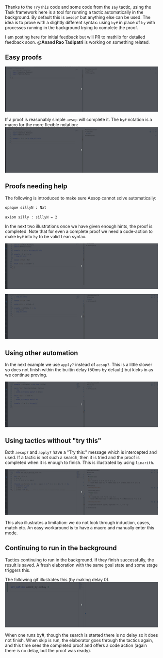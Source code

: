 Thanks to the `TryThis` code and some code from the `say` tactic, using the Task framework here is a tool for running a tactic automatically in the background. By default this is `aesop?` but anything else can be used. The idea is to prove with a slightly different syntax: using `by#` in place of `by` with processes running in the background trying to complete the proof.

I am posting here for initial feedback but will PR to mathlib for detailed feedback soon.  @**Anand Rao Tadipatri** is working on something related.

## Easy proofs
![Easy proof](async-1a.gif)

If a proof is reasonably simple `aesop` will complete it. The `by#` notation is a macro for the more flexible notation:
![Easy proof, full view](async-2a.gif)

## Proofs needing help

The following is introduced to make sure Aesop cannot solve automatically:

```lean
opaque sillyN : Nat

axiom silly : sillyN = 2
```

In the next two illustrations once we have given enough hints, the proof is completed. Note that for even a complete proof we need a code-action to make `by#` into `by` to be valid Lean syntax.

![multi-step.gif](async-3a.gif)

![multi-step.gif](async-4a.gif)

## Using other automation

In the next example we use `apply?` instead of `aesop?`. This is a little slower so does not finish within the builtin delay (50ms by default) but kicks in as we continue proving.

![apply?](async-5a.gif)

## Using tactics without "try this"

Both `aesop?` and `apply?` have a "Try this:" message which is intercepted and used. If a tactic is not such a search, then it is tried and the proof is completed when it is enough to finish. This is illustrated by using `linarith`.

![linarith](async-6a.gif)

This also illustrates a limitation: we do not look through induction, cases, match etc. An easy workaround is to have a macro and manually enter this mode.

## Continuing to run in the background

Tactics continuing to run in the background. If they finish successfully, the result is saved. A fresh elaboration with the same goal state and some stage triggers this.

The following gif illustrates this (by making delay 0).
![background](async-7.gif)


When one runs by#, though the search is started there is no delay so it does not finish.
When skip is run, the elaborator goes through the tactics again, and this time sees the completed proof and offers a code action (again there is no delay, but the proof was ready).